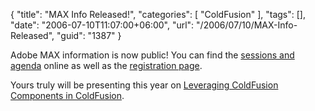{
	"title": "MAX Info Released!",
	"categories": [
		"ColdFusion"
	],
	"tags": [],
	"date": "2006-07-10T11:07:00+06:00",
	"url": "/2006/07/10/MAX-Info-Released",
	"guid": "1387"
}

Adobe MAX information is now public! You can find the <a href="http://www.adobe.com/events/max/">sessions and agenda</a> online as well as the <a href="https://www.adobemax06.com/">registration page</a>. 

Yours truly will be presenting this year on <a href="http://www.adobe.com/events/max/sessions/wd203w.html">Leveraging ColdFusion Components in ColdFusion</a>.